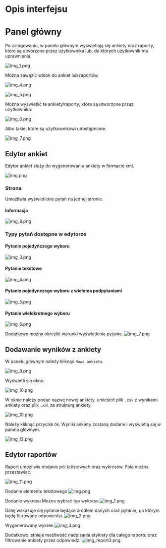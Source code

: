 # Opis interfejsu

# Panel główny

Po zalogowaniu, w panelu głównym wyświetlają się ankiety oraz raporty, które są utworzone przez użytkownika lub, do których użytkownik ma uprawnienia.

![img_1.png](../img/img_1.png)

Można zawęzić widok do ankiet lub raportów.

![img_4.png](../img/img_4.png)

![img_5.png](../img/img_5.png)

Można wyświetlić te ankiety/raporty, które są utworzone przez użytkownika.

![img_6.png](../img/img_6.png)

Albo takie, które są użytkownikowi udostępnione.

![img_7.png](../img/img_7.png)

## Edytor ankiet

Edytor ankiet służy do wygenerowaniu ankiety w formacie xml.

![img.png](../img/img.png)

### Strona
Umożliwia wyświetlenie pytań na jednej stronie.

#### Informacja
![img_8.png](../img/img_info.png)

### Typy pytań dostępne w edytorze

#### Pytanie pojedyńczego wyboru
![img_3.png](../img/img_3.png)

#### Pytanie tekstowe
![img_4.png](../img/img_text.png)

#### Pytanie pojedynczego wyboru z wieloma podpytaniami
![img_5.png](../img/img_editor_2.png)

#### Pytanie wielokrotnego wyboru
![img_6.png](../img/img_editor_1.png)

Dodatkowo można określić warunki wyświetlenia pytania.
![img_7.png](../img/img_editor_cond.png)

## Dodawanie wyników z ankiety

W panelu głównym należy kliknąć  `Nowa ankieta`.  

![img_9.png](../img/img_9.png)

Wyświetli się okno:  

![img_10.png](../img/img_report1.png)

W oknie należy podać nazwę nowej ankiety, umieścić plik `.csv` z wynikami ankiety oraz plik `.xml` ze strukturą ankiety.  

![img_10.png](../img/img_report2.png)

Należy kliknąć przycisk `OK`. Wyniki ankiety zostaną dodane i wyświetlą się w panelu głównym.  

![img_12.png](../img/img_12.png)

## Edytor raportów

Raport umożliwia dodanie pól tekstowych oraz wykresów. Pola można przestawiać.

![img_11.png](../img/img_11.png)

Dodanie elementu tekstowego
![img.png](../img/img_report4.png)

Dodanie wykresu
Można wybrać typ wykresu
![img_1.png](../img/img_report5.png)

Dalej wskazuje się pytanie będące źródłem danych oraz pytanie, po którym będą filtrowane odpowiedzi.
![img_2.png](../img/img_report6.png)

Wygenerowany wykres
![img_3.png](../img/img_report7.png)

Dodatkowo istnieje możliwość nadpisania etykiety dla całego raportu oraz filtrowanie ankiety przez odpowiedź.
![img_report3.png](../img/img_report3.png)

